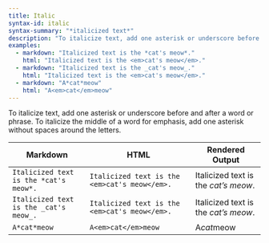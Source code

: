 ```yaml
---
title: Italic
syntax-id: italic
syntax-summary: "*italicized text*"
description: "To italicize text, add one asterisk or underscore before and after a word or phrase. To italicize the middle of a word for emphasis, add one asterisk without spaces around the letters."
examples:
  - markdown: "Italicized text is the *cat's meow*."
    html: "Italicized text is the <em>cat's meow</em>."
  - markdown: "Italicized text is the _cat's meow_."
    html: "Italicized text is the <em>cat's meow</em>."
  - markdown: "A*cat*meow"
    html: "A<em>cat</em>meow"
---
```


To italicize text, add one asterisk or underscore before and after a word or phrase. To italicize the middle of a word for emphasis, add one asterisk without spaces around the letters.

<table class="table table-bordered">
  <thead class="thead-light">
    <tr>
      <th>Markdown</th>
      <th>HTML</th>
      <th>Rendered Output</th>
    </tr>
  </thead>
  <tbody>
    <tr>
      <td><code class="highlighter-rouge">Italicized text is the *cat's meow*.</code></td>
      <td><code class="highlighter-rouge">Italicized text is the &lt;em&gt;cat's meow&lt;/em&gt;.</code></td>
      <td>Italicized text is the <em>cat’s meow</em>.</td>
    </tr>
    <tr>
      <td><code class="highlighter-rouge">Italicized text is the _cat's meow_.</code></td>
      <td><code class="highlighter-rouge">Italicized text is the &lt;em&gt;cat's meow&lt;/em&gt;.</code></td>
      <td>Italicized text is the <em>cat’s meow</em>.</td>
    </tr>
    <tr>
      <td><code class="highlighter-rouge">A*cat*meow</code></td>
      <td><code class="highlighter-rouge">A&lt;em&gt;cat&lt;/em&gt;meow</code></td>
      <td>A<em>cat</em>meow</td>
    </tr>
  </tbody>
</table>
